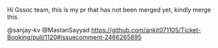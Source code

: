 Hi Gssoc team,
this is my pr that has not been merged yet, kindly merge this.

@sanjay-kv @MastanSayyad
https://github.com/ankit071105/Ticket-Booking/pull/1120#issuecomment-2466265895

